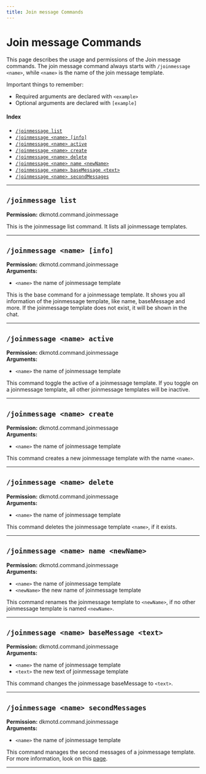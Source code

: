 ```yaml
---
title: Join message Commands
---
```


# Join message Commands

This page describes the usage and permissions of the Join message commands. The join message command always
starts with `/joinmessage <name>`, while `<name>` is the name of the join message template.

Important things to remember:

* Required arguments are declared with ```<example>```
* Optional arguments are declared with ```[example]```

#### Index

* [```/joinmessage list```](#joinmessage-list)
* [```/joinmessage <name> [info]```](#joinmessage-name-info)
* [```/joinmessage <name> active```](#joinmessage-name-active)
* [```/joinmessage <name> create```](#joinmessage-name-create)
* [```/joinmessage <name> delete```](#joinmessage-name-delete)
* [```/joinmessage <name> name <newName>```](#joinmessage-name-name-newname)
* [```/joinmessage <name> baseMessage <text>```](#joinmessage-name-basemessage-text)
* [```/joinmessage <name> secondMessages```](#joinmessage-name-secondmessages)
***

## **```/joinmessage list```**

**Permission:** dkmotd.command.joinmessage<br />

This is the joinmessage list command. It lists all joinmessage templates.

***

## **```/joinmessage <name> [info]```**

**Permission:** dkmotd.command.joinmessage<br />
**Arguments:**

* `<name>` the name of joinmessage template

This is the base command for a joinmessage template. It shows you all information of the joinmessage template, like name, baseMessage and more.
If the joinmessage template does not exist, it will be shown in the chat.

***

## **```/joinmessage <name> active```**

**Permission:** dkmotd.command.joinmessage<br />
**Arguments:**

* `<name>` the name of joinmessage template

This command toggle the active of a joinmessage template. If you toggle on a joinmessage template, all other joinmessage templates will be inactive.

***

## **```/joinmessage <name> create```**

**Permission:** dkmotd.command.joinmessage<br />
**Arguments:**

* `<name>` the name of joinmessage template

This command creates a new joinmessage template with the name ``<name>``.

***

## **```/joinmessage <name> delete```**

**Permission:** dkmotd.command.joinmessage<br />
**Arguments:**

* `<name>` the name of joinmessage template

This command deletes the joinmessage template ``<name>``, if it exists.

***

## **```/joinmessage <name> name <newName>```**

**Permission:** dkmotd.command.joinmessage<br />
**Arguments:**

* `<name>` the name of joinmessage template
* `<newName>` the new name of joinmessage template

This command renames the joinmessage template to ``<newName>``, if no other joinmessage template is named `<newName>`.

***

## **```/joinmessage <name> baseMessage <text>```**

**Permission:** dkmotd.command.joinmessage<br />
**Arguments:**

* `<name>` the name of joinmessage template
* `<text>` the new text of joinmessage template

This command changes the joinmessage baseMessage to ``<text>``.

***

## **```/joinmessage <name> secondMessages```**

**Permission:** dkmotd.command.joinmessage<br />
**Arguments:**

* `<name>` the name of joinmessage template

This command manages the second messages of a joinmessage template. For more information, look on this [page](joinmessage-secondMessages-commands.md).

***
